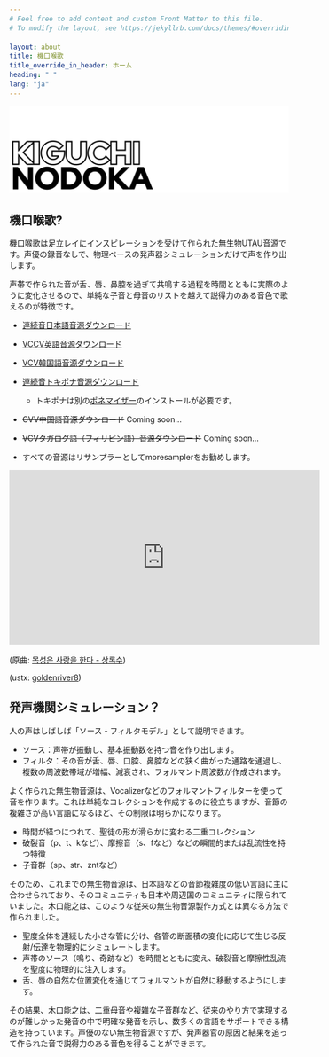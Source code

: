 ```yaml
---
# Feel free to add content and custom Front Matter to this file.
# To modify the layout, see https://jekyllrb.com/docs/themes/#overriding-theme-defaults

layout: about
title: 機口喉歌
title_override_in_header: ホーム
heading: " "
lang: "ja"
---
```


![機口喉歌](/assets/images/images/kiguchi_nodoka.png)

## 機口喉歌?

機口喉歌は足立レイにインスピレーションを受けて作られた無生物UTAU音源です。声優の録音なしで、物理ベースの発声器シミュレーションだけで声を作り出します。

声帯で作られた音が舌、唇、鼻腔を過ぎて共鳴する過程を時間とともに実際のように変化させるので、単純な子音と母音のリストを越えて説得力のある音色で歌えるのが特徴です。

* [連続音日本語音源ダウンロード](https://github.com/yangpa-onyon/kiguchi-nodoka-official-web/releases/download/beta_0.3.0_preview2/KIGUCHI_NODOKA_JA.zip)

* [VCCV英語音源ダウンロード](https://github.com/yangpa-onyon/kiguchi-nodoka-official-web/releases/download/beta_0.3.0_preview2/KIGUCHI_NODOKA_EN.zip)

* [VCV韓国語音源ダウンロード](https://github.com/yangpa-onyon/kiguchi-nodoka-official-web/releases/download/beta_0.3.0_preview2/KIGUCHI_NODOKA_KO.zip)

* [連続音トキポナ音源ダウンロード](https://github.com/yangpa-onyon/kiguchi-nodoka-official-web/releases/download/beta_0.3.0_preview2/KIGUCHI_NODOKA_TOK.zip)

  * トキポナは別の[ポネマイザー](https://github.com/yangpa-onyon/kiguchi-nodoka-official-web/releases/download/beta_0.3.0_preview2/TokiPonaPhonemizer.dll)のインストールが必要です。

* ~~CVV中国語音源ダウンロード~~ Coming soon...

* ~~VCVタガログ語（フィリピン語）音源ダウンロード~~ Coming soon...

* すべての音源はリサンプラーとしてmoresamplerをお勧めします。

<iframe width="560" height="315" src="https://www.youtube.com/embed/Y-0FhxAVppM?si=gFeDELW0zvrx8Vuc" title="YouTube video player" frameborder="0" allow="accelerometer; autoplay; clipboard-write; encrypted-media; gyroscope; picture-in-picture; web-share" referrerpolicy="strict-origin-when-cross-origin" allowfullscreen></iframe>


(原曲: [목성은 사랑을 한다 - 상록수](https://youtu.be/YfbYaT-PiKc?feature=shared))

(ustx: [goldenriver8](https://youtu.be/Ho5hrOG2DBc?feature=shared))

## 発声機関シミュレーション？

人の声はしばしば「ソース - フィルタモデル」として説明できます。

* ソース：声帯が振動し、基本振動数を持つ音を作り出します。
* フィルタ：その音が舌、唇、口腔、鼻腔などの狭く曲がった通路を通過し、複数の周波数帯域が増幅、減衰され、フォルマント周波数が作成されます。

よく作られた無生物音源は、Vocalizerなどのフォルマントフィルターを使って音を作ります。これは単純なコレクションを作成するのに役立ちますが、音節の複雑さが高い言語になるほど、その制限は明らかになります。

* 時間が経つにつれて、聖徒の形が滑らかに変わる二重コレクション
* 破裂音（p、t、kなど）、摩擦音（s、fなど）などの瞬間的または乱流性を持つ特徴
* 子音群（sp、str、zntなど）

そのため、これまでの無生物音源は、日本語などの音節複雑度の低い言語に主に合わせられており、そのコミュニティも日本や周辺国のコミュニティに限られていました。木口能之は、このような従来の無生物音源製作方式とは異なる方法で作られました。

* 聖度全体を連続した小さな管に分け、各管の断面積の変化に応じて生じる反射/伝達を物理的にシミュレートします。
* 声帯のソース（鳴り、奇跡など）を時間とともに変え、破裂音と摩擦性乱流を聖度に物理的に注入します。
* 舌、唇の自然な位置変化を通じてフォルマントが自然に移動するようにします。

その結果、木口能之は、二重母音や複雑な子音群など、従来のやり方で実現するのが難しかった発音の中で明確な発音を示し、数多くの言語をサポートできる構造を持っています。声優のない無生物音源ですが、発声器官の原因と結果を追って作られた音で説得力のある音色を得ることができます。